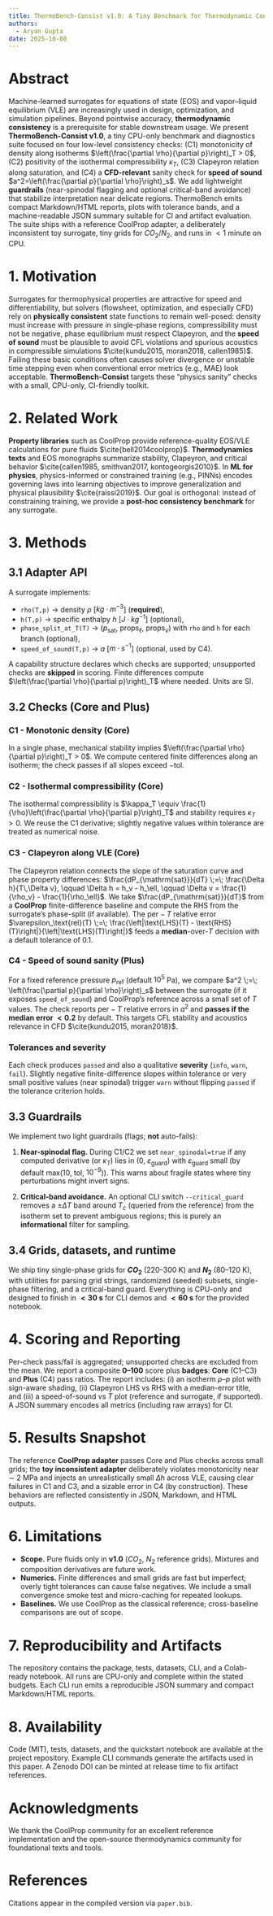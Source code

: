 ```yaml
---
title: ThermoBench-Consist v1.0: A Tiny Benchmark for Thermodynamic Consistency of ML EOS/VLE Surrogates
authors:
  - Aryan Gupta
date: 2025-10-08
---
```


# Abstract
Machine-learned surrogates for equations of state (EOS) and vapor–liquid equilibrium (VLE) are increasingly used in design, optimization, and simulation pipelines. Beyond pointwise accuracy, **thermodynamic consistency** is a prerequisite for stable downstream usage. We present **ThermoBench-Consist v1.0**, a tiny CPU-only benchmark and diagnostics suite focused on four low-level consistency checks: (C1) monotonicity of density along isotherms $\left(\frac{\partial \rho}{\partial p}\right)_T > 0$, (C2) positivity of the isothermal compressibility $\kappa_T$, (C3) Clapeyron relation along saturation, and (C4) a **CFD-relevant** sanity check for **speed of sound** $a^2=\left(\frac{\partial p}{\partial \rho}\right)_s$. We add lightweight **guardrails** (near-spinodal flagging and optional critical-band avoidance) that stabilize interpretation near delicate regions. ThermoBench emits compact Markdown/HTML reports, plots with tolerance bands, and a machine-readable JSON summary suitable for CI and artifact evaluation. The suite ships with a reference CoolProp adapter, a deliberately inconsistent toy surrogate, tiny grids for $CO_2/N_2$, and runs in $<1$ minute on CPU.

# 1. Motivation
Surrogates for thermophysical properties are attractive for speed and differentiability, but solvers (flowsheet, optimization, and especially CFD) rely on **physically consistent** state functions to remain well-posed: density must increase with pressure in single-phase regions, compressibility must not be negative, phase equilibrium must respect Clapeyron, and the **speed of sound** must be plausible to avoid CFL violations and spurious acoustics in compressible simulations $\cite{kundu2015, moran2018, callen1985}$. Failing these basic conditions often causes solver divergence or unstable time stepping even when conventional error metrics (e.g., MAE) look acceptable. **ThermoBench-Consist** targets these “physics sanity” checks with a small, CPU-only, CI-friendly toolkit.

# 2. Related Work
**Property libraries** such as CoolProp provide reference-quality EOS/VLE calculations for pure fluids $\cite{bell2014coolprop}$. **Thermodynamics texts** and EOS monographs summarize stability, Clapeyron, and critical behavior $\cite{callen1985, smithvan2017, kontogeorgis2010}$. In **ML for physics**, physics-informed or constrained training (e.g., PINNs) encodes governing laws into learning objectives to improve generalization and physical plausibility $\cite{raissi2019}$. Our goal is orthogonal: instead of constraining training, we provide a **post-hoc consistency benchmark** for any surrogate.

# 3. Methods

## 3.1 Adapter API
A surrogate implements:
- `rho(T,p)` $\rightarrow$ density $\rho$ [$kg·m^{-3}$] (**required**),
- `h(T,p)` $\rightarrow$ specific enthalpy $h$ [$J·kg^{-1}$] (optional),
- `phase_split_at_T(T)` $\rightarrow$ ($p_\text{sat}$, $\text{props}_\ell$, $\text{props}_v$) with `rho` and `h` for each branch (optional),
- `speed_of_sound(T,p)` $\rightarrow$ $a$ [$m·s^{-1}$] (optional, used by C4).

A capability structure declares which checks are supported; unsupported checks are **skipped** in scoring. Finite differences compute $\left(\frac{\partial \rho}{\partial p}\right)_T$ where needed. Units are SI.

## 3.2 Checks (Core and Plus)

### C1 - Monotonic density (Core)
In a single phase, mechanical stability implies $\left(\frac{\partial \rho}{\partial p}\right)_T > 0$. We compute centered finite differences along an isotherm; the check passes if all slopes exceed $-\text{tol}$.

### C2 - Isothermal compressibility (Core)
The isothermal compressibility is $\kappa_T \equiv \frac{1}{\rho}\left(\frac{\partial \rho}{\partial p}\right)_T$ and stability requires $\kappa_T > 0$. We reuse the C1 derivative; slightly negative values within tolerance are treated as numerical noise.

### C3 - Clapeyron along VLE (Core)
The Clapeyron relation connects the slope of the saturation curve and phase property differences: $\frac{dP_{\mathrm{sat}}}{dT} \;=\; \frac{\Delta h}{T\,\Delta v}, \qquad \Delta h = h_v - h_\ell, \qquad \Delta v = \frac{1}{\rho_v} - \frac{1}{\rho_\ell}$. We take $\frac{dP_{\mathrm{sat}}}{dT}$ from a **CoolProp** finite-difference baseline and compute the RHS from the surrogate’s phase-split (if available). The $\text{per}-T$ relative error $\varepsilon_\text{rel}(T) \;=\; \frac{\left|\text{LHS}(T) - \text{RHS}(T)\right|}{\left|\text{LHS}(T)\right|}$ feeds a **median**-over-$T$ decision with a default tolerance of $0.1$.

### C4 - Speed of sound sanity (Plus)
For a fixed reference pressure $p_{\mathrm{ref}}$ (default $10^5$ Pa), we compare $a^2 \;=\; \left(\frac{\partial p}{\partial \rho}\right)_s$ between the surrogate (if it exposes `speed_of_sound`) and CoolProp’s reference across a small set of $T$ values. The check reports $\text{per}-T$ relative errors in $a^2$ and **passes if the median error $< 0.2$** by default. This targets CFL stability and acoustics relevance in CFD $\cite{kundu2015, moran2018}$.

### Tolerances and severity
Each check produces `passed` and also a qualitative **severity** (`info`, `warn`, `fail`). Slightly negative finite-difference slopes within tolerance or very small positive values (near spinodal) trigger `warn` without flipping `passed` if the tolerance criterion holds.

## 3.3 Guardrails
We implement two light guardrails (flags; **not** auto-fails):

1. **Near-spinodal flag.** During C1/C2 we set `near_spinodal=true` if any computed derivative (or $\kappa_T$) lies in ($0$, $\varepsilon_{\text{guard}}$) with $\varepsilon_{\text{guard}}$ small (by default max(10, $\text{tol}$, $10^{-9}$)). This warns about fragile states where tiny perturbations might invert signs.

2. **Critical-band avoidance.** An optional CLI switch `--critical_guard` removes a $\pm \Delta T$ band around $T_c$ (queried from the reference) from the isotherm set to prevent ambiguous regions; this is purely an **informational** filter for sampling.

## 3.4 Grids, datasets, and runtime
We ship tiny single-phase grids for **$CO_2$** (220–300 K) and **$N_2$** (80–120 K), with utilities for parsing grid strings, randomized (seeded) subsets, single-phase filtering, and a critical-band guard. Everything is CPU-only and designed to finish in **$<30$ s** for CLI demos and **$<60$ s** for the provided notebook.

# 4. Scoring and Reporting
Per-check pass/fail is aggregated; unsupported checks are excluded from the mean. We report a composite **0–100** score plus **badges**: **Core** (C1–C3) and **Plus** (C4) pass ratios. The report includes: (i) an isotherm $\rho–p$ plot with sign-aware shading, (ii) Clapeyron LHS vs RHS with a median-error title, and (iii) a speed-of-sound vs $T$ plot (reference and surrogate, if supported). A JSON summary encodes all metrics (including raw arrays) for CI.

# 5. Results Snapshot
The reference **CoolProp adapter** passes Core and Plus checks across small grids; the **toy inconsistent adapter** deliberately violates monotonicity near $\sim$ 2 MPa and injects an unrealistically small $\Delta h$ across VLE, causing clear failures in C1 and C3, and a sizable error in C4 (by construction). These behaviors are reflected consistently in JSON, Markdown, and HTML outputs.

# 6. Limitations
- **Scope.** Pure fluids only in **v1.0** ($CO_2$, $N_2$ reference grids). Mixtures and composition derivatives are future work.
- **Numerics.** Finite differences and small grids are fast but imperfect; overly tight tolerances can cause false negatives. We include a small convergence smoke test and micro-caching for repeated lookups.
- **Baselines.** We use CoolProp as the classical reference; cross-baseline comparisons are out of scope.

# 7. Reproducibility and Artifacts
The repository contains the package, tests, datasets, CLI, and a Colab-ready notebook. All runs are CPU-only and complete within the stated budgets. Each CLI run emits a reproducible JSON summary and compact Markdown/HTML reports.

# 8. Availability
Code (MIT), tests, datasets, and the quickstart notebook are available at the project repository. Example CLI commands generate the artifacts used in this paper. A Zenodo DOI can be minted at release time to fix
artifact references.

# Acknowledgments
We thank the CoolProp community for an excellent reference implementation and the open-source thermodynamics community for foundational texts and tools.

# References
Citations appear in the compiled version via `paper.bib`.
